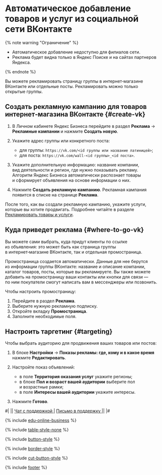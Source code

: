 # Автоматическое добавление товаров и услуг из социальной сети ВКонтакте


{% note warning "Ограничение" %}

- Автоматическое добавление недоступно для филиалов сети.
- Реклама будет видна только в Яндекс Поиске и на сайтах партнеров Яндекса.

{% endnote %}


Вы можете рекламировать страницу группы в интернет‑магазине ВКонтакте или отдельные посты. Рекламировать можно только открытые группы.

## Создать рекламную кампанию для товаров интернет‑магазина ВКонтакте {#create-vk}

1. В Личном кабинете Яндекс Бизнеса перейдите в раздел **Реклама**&nbsp;→ **Рекламные кампании** и нажмите **Создать новую**.
1. Укажите адрес группы или конкретного поста:
    - для группы: `https://vk.com/<id группы или название латиницей>`;
    - для поста: `https://vk.com/wall-<id группы>_<id поста>`.
    
1. Укажите дополнительную информацию: название компании, вид деятельности и регион, где нужно показывать рекламу. Алгоритм Яндекс Бизнеса автоматически распознает товары и сформирует объявления на основе информации о них.
1. Нажмите **Создать рекламную кампанию**. Рекламная кампания появится в списке на странице **Реклама**.

После того, как вы создали рекламную кампанию, укажите услуги, которые вы хотите продвигать. Подробнее читайте в разделе [Рекламировать товары и услуги](adv-materials-new.md#goods-other).

## Куда приведет реклама {#where-to-go-vk}

Вы можете сами выбрать, куда придут клиенты по ссылке из объявления: это может быть как страница группы в интернет‑магазине ВКонтакте, так и отдельная промостраница.

Промостраница создается автоматически. Данные для нее берутся из информации группы ВКонтакте: название и описание компании, каталог товаров, посты, которые вы рекламируете. Вы также можете добавить на промостраницу ваши контакты или кнопки для связи — по ним покупатели смогут написать вам в мессенджеры или позвонить.

Чтобы настроить промостраницу:

1. Перейдите в раздел **Реклама**.
1. Выберите нужную рекламную подписку.
1. Откройте вкладку **Промостраница**.
1. Заполните необходимые поля.

## Настроить таргетинг {#targeting}

Чтобы выбрать аудиторию для продвижения ваших товаров или постов:

1. В блоке **Настройки**&nbsp;→ **Показы рекламы: где, кому и в какое время** нажмите **Редактировать**.
1. Настройте показ объявлений:
    
    - в поле **Территория оказания услуг** укажите регионы;
    - в блоке **Пол и возраст вашей аудитории** выберите пол и возрастные рамки;
    - в поле **Интересы вашей аудитории** укажите интересы.
    
1. Нажмите **Готово**.


<div class="table-style-none">

#|
||
<a href="https://yandex.ru/chat?context=%7B%22entrypoint%22%3A%22%7B%5C%22page_name%5C%22%3A%5C%22help%5C%22%2C%5C%22a_pageurl%5C%22%3A%5C%22https%3A%2F%2Fyandex.ru%2Fsupport%2Fbusiness-priority%2F%5C%22%7D%22%7D#/user/5cb78286-a944-4c0f-bf33-b5c282eae053?utm-source=chat-in-help">
  <span class="button">Чат с поддержкой</span>
</a>
|
<a href="https://forms.yandex.ru/surveys/13485724.a1310d38f50da2df17deb93bfdb4b514c5679847">
  <span class="button">Письмо в поддержку</span>
</a>
||
|#

</div>

{% include [edu-online-business](_includes/edu-online-business.md) %}

{% include [table-style-none](_includes/table-style-none.md) %}

{% include [button-style](_includes/yellow-button-styles.md) %}

{% include [border-style](_includes/border-style.md) %}

{% include [cut-button-style](_includes/cut-button-style.md) %}

{% include [footer](_includes/footer.md) %}
